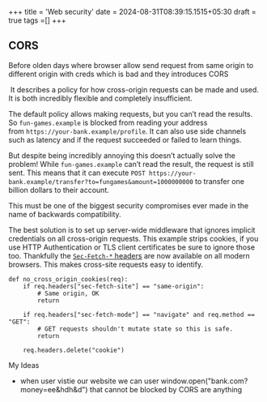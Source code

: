 +++
title = 'Web security'
date = 2024-08-31T08:39:15.1515+05:30
draft = true
tags =[]
+++ 

## CORS
Before olden days where browser allow send request from same origin to different origin with creds which is bad and they introduces CORS

 It describes a policy for how cross-origin requests can be made and used. It is both incredibly flexible and completely insufficient.

The default policy allows making requests, but you can’t read the results. So `fun-games.example` is blocked from reading your address from `https://your-bank.example/profile`. It can also use side channels such as latency and if the request succeeded or failed to learn things.

But despite being incredibly annoying this doesn’t actually solve the problem! While `fun-games.example` can’t read the result, the request is still sent. This means that it can execute `POST https://your-bank.example/transfer?to=fungames&amount=1000000000` to transfer one billion dollars to their account.

This must be one of the biggest security compromises ever made in the name of backwards compatibility.

The best solution is to set up server-wide middleware that ignores implicit credentials on all cross-origin requests. This example strips cookies, if you use HTTP Authentication or TLS client certificates be sure to ignore those too. Thankfully the [`Sec-Fetch-*` headers](https://developer.mozilla.org/en-US/docs/Web/HTTP/Headers/Sec-Fetch-Site) are now available on all modern browsers. This makes cross-site requests easy to identify.

```
def no_cross_origin_cookies(req):
	if req.headers["sec-fetch-site"] == "same-origin":
		# Same origin, OK
		return

	if req.headers["sec-fetch-mode"] == "navigate" and req.method == "GET":
		# GET requests shouldn't mutate state so this is safe.
		return

	req.headers.delete("cookie")
```



My Ideas
- when user vistie our website we can user window.open("bank.com?money=ee&hdh&d") that cannot be blocked by CORS are anything